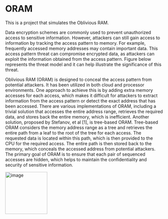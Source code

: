 # ORAM
This is a project that simulates the Oblivious RAM.

Data encryption schemes are commonly used to prevent unauthorized access to sensitive information. However, attackers can still gain access to information by tracking the access pattern to memory. For example, frequently accessed memory addresses may contain important data. This access pattern threat can compromise encrypted data, as attackers can exploit the information obtained from the access pattern. Figure below represents the threat model and it can help illustrate the significance of this threat.

Oblivious RAM (ORAM) is designed to conceal the access pattern from potential attackers. It has been utilized in both cloud and processor environments. One approach to achieve this is by adding extra memory accesses for each access, which makes it difficult for attackers to extract information from the access pattern or detect the exact address that has been accessed. There are various implementations of ORAM, including a trivial solution that accesses the entire address range, retrieves the required data, and stores back the entire memory, which is inefficient. Another solution, proposed by Stefanov, et al [1], is tree-based ORAM. 
Tree-based ORAM considers the memory address range as a tree and retrieves the entire path from a leaf to the root of the tree for each access. The requested data is located within this path, which is then provided to the CPU for the required access. The entire path is then stored back to the memory, which conceals the accessed address from potential attackers. The primary goal of ORAM is to ensure that each pair of sequenced accesses are hidden, which helps to maintain the confidentiality and security of sensitive information.

<img width="134" alt="image" src="https://github.com/BelalJahannia/ORAM/assets/46157467/35ff224f-1407-4ac5-82f4-ac80dae3ad10">

